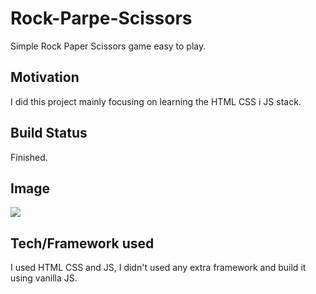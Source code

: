 # Rock-Parpe-Scissors
Simple Rock Paper Scissors game easy to play.
## Motivation
I did this project mainly focusing on learning the HTML CSS i JS stack.
## Build Status
Finished.
## Image
<img src='https://www.peretarrida.com/static/media/rockpaperscissors.50ea6dbcbdfadd438a81.PNG'></img>

## Tech/Framework used
I used HTML CSS and JS, I didn't used any extra framework and build it using vanilla JS.
